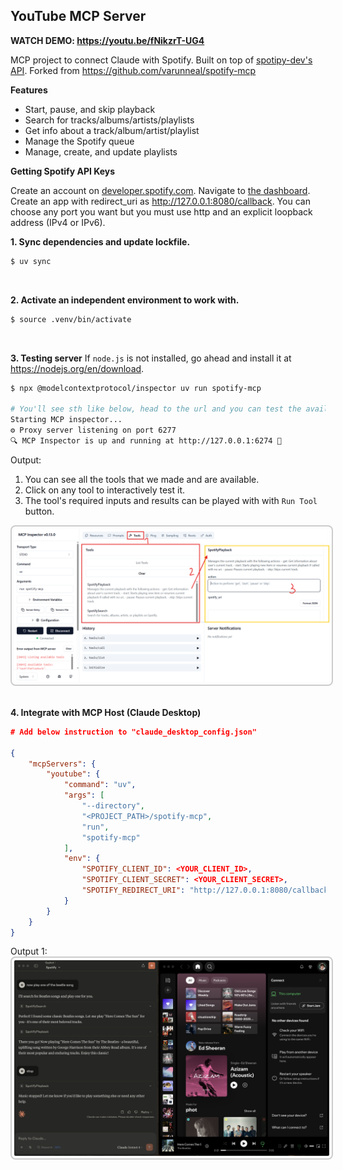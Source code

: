 ## YouTube MCP Server
**WATCH DEMO: https://youtu.be/fNikzrT-UG4**

MCP project to connect Claude with Spotify. Built on top of [spotipy-dev's API](https://github.com/spotipy-dev/spotipy/tree/2.24.0).
Forked from https://github.com/varunneal/spotify-mcp

**Features**

- Start, pause, and skip playback
- Search for tracks/albums/artists/playlists
- Get info about a track/album/artist/playlist
- Manage the Spotify queue
- Manage, create, and update playlists

**Getting Spotify API Keys**

Create an account on [developer.spotify.com](https://developer.spotify.com/). Navigate to [the dashboard](https://developer.spotify.com/dashboard). 
Create an app with redirect_uri as http://127.0.0.1:8080/callback. 
You can choose any port you want but you must use http and an explicit loopback address (IPv4 or IPv6).

**1. Sync dependencies and update lockfile.**

```bash
$ uv sync
```

<br />

**2. Activate an independent environment to work with.**

```bash
$ source .venv/bin/activate
```

<br />

**3. Testing server**
If `node.js` is not installed, go ahead and install it at https://nodejs.org/en/download.

```bash
$ npx @modelcontextprotocol/inspector uv run spotify-mcp

# You'll see sth like below, head to the url and you can test the available tools, resources, prompts we implemented.
Starting MCP inspector...
⚙️ Proxy server listening on port 6277
🔍 MCP Inspector is up and running at http://127.0.0.1:6274 🚀
```

Output:
1. You can see all the tools that we made and are available.
2. Click on any tool to interactively test it.
3. The tool's required inputs and results can be played with with `Run Tool` button.

<img src="imgs/out_demo1.png" alt="output_server_demo_img" style="border: 2px solid #ccc; border-radius: 8px; padding: 4px;" />

<br />
<br />

**4. Integrate with MCP Host (Claude Desktop)**
```json
# Add below instruction to "claude_desktop_config.json"

{
    "mcpServers": {
        "youtube": {
            "command": "uv",
            "args": [
                "--directory",
                "<PROJECT_PATH>/spotify-mcp",
                "run",
                "spotify-mcp"
            ],
            "env": {
                "SPOTIFY_CLIENT_ID": <YOUR_CLIENT_ID>,
                "SPOTIFY_CLIENT_SECRET": <YOUR_CLIENT_SECRET>,
                "SPOTIFY_REDIRECT_URI": "http://127.0.0.1:8080/callback"
            }
        }
    }
}
```

Output 1:
<img src="imgs/out_demo2.png" alt="output_server_demo_img" style="border: 2px solid #ccc; border-radius: 8px; padding: 4px;" />
